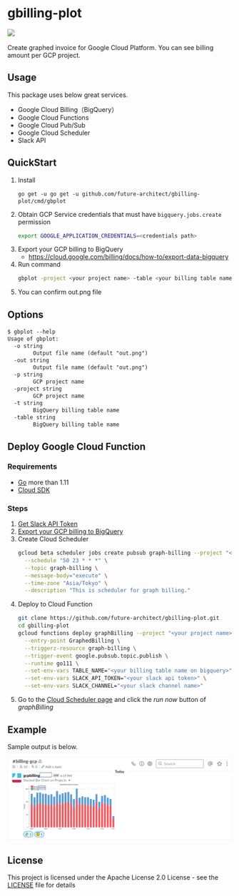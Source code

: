 # gbilling-plot
<img src="https://img.shields.io/badge/go-v1.12-green.svg" />

Create graphed invoice for Google Cloud Platform. You can see billing amount per GCP project.

## Usage

This package uses below great services.

- Google Cloud Billing（BigQuery）
- Google Cloud Functions
- Google Cloud Pub/Sub
- Google Cloud Scheduler
- Slack API

## QuickStart

1. Install
    ```console
    go get -u go get -u github.com/future-architect/gbilling-plot/cmd/gbplot
    ```
2. Obtain GCP Service credentials that must have `bigquery.jobs.create` permission
    ```bash
    export GOOGLE_APPLICATION_CREDENTIALS=<credentials path>
    ```
3. Export your GCP billing to BigQuery
    * https://cloud.google.com/billing/docs/how-to/export-data-bigquery
4. Run command
    ```bash
    gbplot -project <your project name> -table <your billing table name on bigquery> -out out.png
    ```
5. You can confirm out.png file

## Options

```console
$ gbplot --help
Usage of gbplot:
  -o string
        Output file name (default "out.png")
  -out string
        Output file name (default "out.png")
  -p string
        GCP project name
  -project string
        GCP project name
  -t string
        BigQuery billing table name
  -table string
        BigQuery billing table name
```

## Deploy Google Cloud Function 

### Requirements

* [Go](https://golang.org/dl/) more than 1.11
* [Cloud SDK](https://cloud.google.com/sdk/install/)

### Steps

1. [Get Slack API Token](https://get.slack.help/hc/en-us/articles/215770388-Create-and-regenerate-API-tokens)
2. [Export your GCP billing to BigQuery](https://cloud.google.com/billing/docs/how-to/export-data-bigquery)
3. Create Cloud Scheduler
    ```sh
    gcloud beta scheduler jobs create pubsub graph-billing --project "<your project name>" \
      --schedule "50 23 * * *" \
      --topic graph-billing \
      --message-body="execute" \
      --time-zone "Asia/Tokyo" \
      --description "This is scheduler for graph billing."
    ```
4. Deploy to Cloud Function
    ```sh
    git clone https://github.com/future-architect/gbilling-plot.git
    cd gbilling-plot
    gcloud functions deploy graphBilling --project "<your project name>" \
      --entry-point GraphedBilling \
      --triggerz-resource graph-billing \
      --trigger-event google.pubsub.topic.publish \
      --runtime go111 \
      --set-env-vars TABLE_NAME="<your billing table name on bigquery>" \
      --set-env-vars SLACK_API_TOKEN="<your slack api token>" \
      --set-env-vars SLACK_CHANNEL="<your slack channel name>"
    ```
5. Go to the [Cloud Scheduler page](https://cloud.google.com/scheduler/docs/tut-pub-sub) and click the *run now* button of *graphBilling*

## Example

Sample output is below.

![example](img/example_grapth.png)

## License

This project is licensed under the Apache License 2.0 License - see the [LICENSE](LICENSE) file for details
